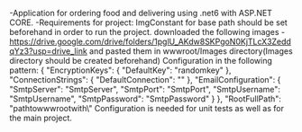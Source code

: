 -Application for ordering food and delivering using .net6 with ASP.NET CORE.
-Requirements for project:
ImgConstant for base path should be set beforehand in order to run the project.
downloaded the following images - https://drive.google.com/drive/folders/1pglU_AKdw8SKPgoN0KjTLcX3ZeddqYz3?usp=drive_link and pasted them in wwwroot/Images directory(Images directory should be created beforehand)
Configuration in the following pattern:
{
  "EncryptionKeys": {
    "DefaultKey": "randomkey"
  },
  "ConnectionStrings": {
    "DefaultConnection": "<yourConnectionString>"
  },
  "EmailConfiguration": {
    "SmtpServer": "SmtpServer",
    "SmtpPort": "SmtpPort",
    "SmtpUsername": "SmtpUsername",
    "SmtpPassword": "SmtpPassword"
  }
},
"RootFullPath": "pathtowwwrootwith\\"
Configuration is needed for unit tests as well as for the main project.
